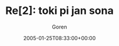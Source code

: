 ---
title: 'Re[2]: toki pi jan sona'
posts: 1
hash: 't367'
author: 'Goren'
date: 2005-01-25T08:33:00+00:00
sources:
  - http://forums.tokipona.org/viewtopic.php%3Ft=367.html
---